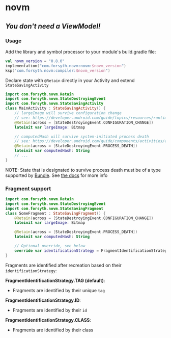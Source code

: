 # novm
## *You don't need a ViewModel!*

### Usage

Add the library and symbol processor to your module's build.gradle file:
```kotlin
val novm_version = "0.8.0"
implementation("com.forsyth.novm:novm:$novm_version")
ksp("com.forsyth.novm:compiler:$novm_version")
```

Declare state with ```@Retain``` directly in your Activity and extend ```StateSavingActivity```

```kotlin
import com.forsyth.novm.Retain
import com.forsyth.novm.StateDestroyingEvent
import com.forsyth.novm.StateSavingActivity
class MainActivity : StateSavingActivity() {
    // largeImage will survive configuration change
    // see: https://developer.android.com/guide/topics/resources/runtime-changes
    @Retain(across = [StateDestroyingEvent.CONFIGURATION_CHANGE])
    lateinit var largeImage: Bitmap 

    // computedHash will survive system-initiated process death
    // see: https://developer.android.com/guide/components/activities/activity-lifecycle#asem
    @Retain(across = [StateDestroyingEvent.PROCESS_DEATH])
    lateinit var computedHash: String
    // ...
}
```

NOTE: State that is designated to survive process death must be of a type supported by [Bundle](https://developer.android.com/reference/android/os/Bundle). 
See [the docs](https://developer.android.com/topic/libraries/architecture/saving-states#onsaveinstancestate) for more info 

### Fragment support

```kotlin
import com.forsyth.novm.Retain
import com.forsyth.novm.StateDestroyingEvent
import com.forsyth.novm.StateSavingFragment
class SomeFragment : StateSavingFragment() {
    @Retain(across = [StateDestroyingEvent.CONFIGURATION_CHANGE])
    lateinit var largeImage: Bitmap

    @Retain(across = [StateDestroyingEvent.PROCESS_DEATH])
    lateinit var computedHash: String

    // Optional override, see below
    override var identificationStrategy = FragmentIdentificationStrategy.ID
}
```

Fragments are identified after recreation based on their ```identificationStrategy```:

**FragmentIdentificationStrategy.TAG (default)**:
- Fragments are identified by their unique ```tag```

**FragmentIdentificationStrategy.ID**:
- Fragments are identified by their ```id```

**FragmentIdentificationStrategy.CLASS**:
- Fragments are identified by their class
